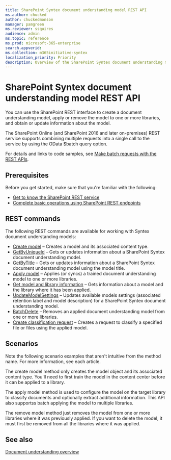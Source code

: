 ```yaml
---
title: SharePoint Syntex document understanding model REST API
ms.author: chucked
author: chuckedmonson
manager: pamgreen
ms.reviewer: ssquires
audience: admin
ms.topic: reference
ms.prod: microsoft-365-enterprise
search.appverid: 
ms.collection: m365initiative-syntex
localization_priority: Priority
description: Overview of the SharePoint Syntex document understanding model REST API.
---
```


# SharePoint Syntex document understanding model REST API

You can use the SharePoint REST interface to create a document understanding model, apply or remove the model to one or more libraries, and obtain or update information about the model. 

The SharePoint Online (and SharePoint 2016 and later on-premises) REST service supports combining multiple requests into a single call to the service by using the OData $batch query option. 

For details and links to code samples, see [Make batch requests with the REST APIs](/sharepoint/dev/sp-add-ins/make-batch-requests-with-the-rest-apis.md).

## Prerequisites

Before you get started, make sure that you're familiar with the following:

- [Get to know the SharePoint REST service](/sharepoint/dev/sp-add-ins/get-to-know-the-sharepoint-rest-service.md) 
- [Complete basic operations using SharePoint REST endpoints](/sharepoint/dev/sp-add-ins/complete-basic-operations-using-sharepoint-rest-endpoints.md)

## REST commands

The following REST commands are available for working with Syntex document understanding models:

- [Create model](rest-createmodel-method.md) – Creates a model and its associated content type.
- [GetByUniqueId](rest-getbyuniqueid-method.md) – Gets or updates information about a SharePoint Syntex document understanding model.
- [GetByTitle](rest-getbytitle-method.md) – Gets or updates information about a SharePoint Syntex document understanding model using the model title.
- [Apply model](rest-applymodel-method.md) – Applies (or syncs) a trained document understanding model to one or more libraries.
- [Get model and library information](rest-getmodelandlibraryinfo.md) – Gets information about a model and the library where it has been applied.
- [UpdateModelSettings](rest-updatemodelsettings-method.md) – Updates available models settings (associated retention label and model description) for a SharePoint Syntex document understanding model.
- [BatchDelete](rest-batchdelete-method.md) – Removes an applied document understanding model from one or more libraries.
- [Create classification request](rest-createclassificationrequest.md) – Creates a request to classify a specified file or files using the applied model.

## Scenarios

Note the following scenario examples that aren't intuitive from the method name. For more information, see each article.

The create model method only creates the model object and its associated content type. You'll need to first train the model in the content center before it can be applied to a library.

The apply model method is used to configure the model on the target library to classify documents and optionally extract additional information. This API also supportss batch applying the model to multiple libraries.

The remove model method just removes the model from one or more libraries where it was previously applied. If you want to delete the model, it must first be removed from all the libraries where it was applied.


## See also

[Document understanding overview](../document-understanding-overview.md)

